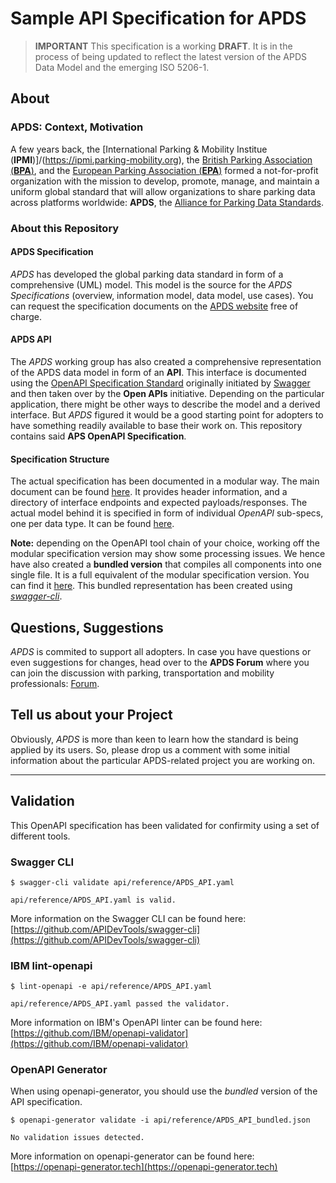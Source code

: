 # Sample API Specification for APDS

> **IMPORTANT**
> This specification is a working **DRAFT**. 
> It is in the process of being updated to reflect the latest version of the APDS Data Model and the emerging ISO 5206-1.  

## About
### APDS: Context, Motivation
A few years back, the [International Parking &amp; Mobility Institue (**IPMI**)]/(https://ipmi.parking-mobility.org), the [British Parking Association (**BPA**)](https://www.britishparking.co.uk), and the [European Parking Association (**EPA**)](https://www.europeanparking.eu) formed a not-for-profit organization with the mission to develop, promote, manage, and maintain a uniform global standard that will allow organizations to share parking data across platforms worldwide: **APDS**, the [Alliance for Parking Data Standards](https://www.allianceforparkingdatastandards.org). 

### About this Repository
#### APDS Specification
_APDS_ has developed the global parking data standard in form of a comprehensive (UML) model. This model is the source for the _APDS Specifications_ (overview, information model, data model, use cases). You can request the specification documents on the [APDS website](https://www.allianceforparkingdatastandards.org) free of charge.

#### APDS API
The _APDS_ working group has also created a comprehensive representation of the APDS data model in form of an **API**. This interface is documented using the [OpenAPI Specification Standard](https://www.openapis.org) originally initiated by [Swagger](https://swagger.io) and then taken over by the **Open APIs** initiative. Depending on the particular application, there might be other ways to describe the model and a derived interface. But _APDS_ figured it would be a good starting point for adopters to have something readily available to base their work on. This repository contains said **APS OpenAPI Specification**.

#### Specification Structure
The actual specification has been documented in a modular way. The main document can be found [here](api/reference/APDS_API.yaml). It provides header information, and a directory of interface endpoints and expected payloads/responses. The actual model behind it is specified in form of individual _OpenAPI_ sub-specs, one per data type. It can be found [here](api/models/).

__Note:__ depending on the OpenAPI tool chain of your choice, working off the modular specification version may show some processing issues. We hence have also created a **bundled version** that compiles all components into one single file. It is a full equivalent of the modular specification version. You can find it [here](api/reference/APDS_API_bundled.json). This bundled representation has been created using [_swagger-cli_](https://github.com/APIDevTools/swagger-cli).

## Questions, Suggestions
_APDS_ is commited to support all adopters. In case you have questions or even suggestions for changes, head over to the **APDS Forum** where you can join the discussion with parking, transportation and mobility professionals: [Forum](https://www.allianceforparkingdatastandards.org/forum).

## Tell us about your Project
Obviously, _APDS_ is more than keen to learn how the standard is being applied by its users. So, please drop us a comment with some initial information about the particular APDS-related project you are working on.

<hr/>

## Validation
This OpenAPI specification has been validated for confirmity using a set of different tools.

### Swagger CLI
```
$ swagger-cli validate api/reference/APDS_API.yaml

api/reference/APDS_API.yaml is valid.

```
More information on the Swagger CLI can be found here: [https://github.com/APIDevTools/swagger-cli](https://github.com/APIDevTools/swagger-cli)

### IBM lint-openapi
```
$ lint-openapi -e api/reference/APDS_API.yaml

api/reference/APDS_API.yaml passed the validator.

```
More information on IBM's OpenAPI linter can be found here: [https://github.com/IBM/openapi-validator](https://github.com/IBM/openapi-validator)

### OpenAPI Generator
When using openapi-generator, you should use the _bundled_ version of the API specification.
```
$ openapi-generator validate -i api/reference/APDS_API_bundled.json 

No validation issues detected.

```
More information on openapi-generator can be found here: [https://openapi-generator.tech](https://openapi-generator.tech)


